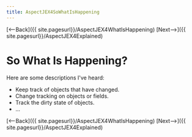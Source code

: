 ```yaml
---
title: AspectJEX4SoWhatIsHappening
---
```

[<--Back]({{ site.pagesurl}}/AspectJEX4WhatIsHappening) [Next-->]({{ site.pagesurl}}/AspectJEX4Explained)

# So What Is Happening?
Here are some descriptions I've heard:
* Keep track of objects that have changed.
* Change tracking on objects or fields.
* Track the dirty state of objects.
* ...

[<--Back]({{ site.pagesurl}}/AspectJEX4WhatIsHappening) [Next-->]({{ site.pagesurl}}/AspectJEX4Explained)